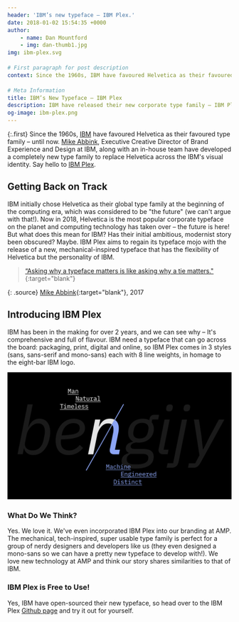 ```yaml
---
header: 'IBM’s new typeface – IBM Plex.'
date: 2018-01-02 15:54:35 +0000
author:
    - name: Dan Mountford
    - img: dan-thumb1.jpg
img: ibm-plex.svg

# First paragraph for post description
context: Since the 1960s, IBM have favoured Helvetica as their favoured type family – until now. Mike Abbink, Executive Creative Director of Brand Experience and Design at IBM, along with an in-house team have developed a completely new type family to replace Helvetica across the IBM's visual identity. Say hello to IBM Plex.

# Meta Information
title: IBM’s New Typeface – IBM Plex
description: IBM have released their new corporate type family – IBM Plex
og-image: ibm-plex.png
---
```


{:.first}
Since the 1960s, [IBM](https://www.ibm.com) have favoured Helvetica as their favoured type family – until now. [Mike Abbink](https://www.linkedin.com/in/mike-abbink-8550072/), Executive Creative Director of Brand Experience and Design at IBM, along with an in-house team have developed a completely new type family to replace Helvetica across the IBM's visual identity. Say hello to [IBM Plex](https://github.com/IBM/type).

## Getting Back on Track

IBM initially chose Helvetica as their global type family at the beginning of the computing era, which was considered to be "the future" (we can't argue with that!). Now in 2018, Helvetica is the most popular corporate typeface on the planet and computing technology has taken over – the future is here! But what does this mean for IBM? Has their initial ambitious, modernist story been obscured? Maybe. IBM Plex aims to regain its typeface mojo with the release of a new, mechanical-inspired typeface that has the flexibility of Helvetica but the personality of IBM.

> [“Asking why a typeface matters is like asking why a tie matters."](#){:target="blank"}

{: .source}
[Mike Abbink](https://www.ibm.com/thought-leadership/innovation_explanations/article/mike-abbink.html){:target="blank"}, 2017

## Introducing IBM Plex

IBM has been in the making for over 2 years, and we can see why – It's comprehensive and full of flavour. IBM need a typeface that can go across the board: packaging, print, digital and online, so IBM Plex comes in 3 styles (sans, sans-serif and mono-sans) each with 8 line weights, in homage to the eight-bar IBM logo.

![IBM Plex](/assets/img/blog/ibm-plex/image-1.svg "IBM Plex")

### What Do We Think?

Yes. We love it. We've even incorporated IBM Plex into our branding at AMP. The mechanical, tech-inspired, super usable type family is perfect for a group of nerdy designers and developers like us (they even designed a mono-sans so we can have a pretty new typeface to develop with!). We love new technology at AMP and think our story shares similarities to that of IBM.

### IBM Plex is Free to Use!

Yes, IBM have open-sourced their new typeface, so head over to the IBM Plex [Github page](https://github.com/IBM/type) and try it out for yourself.
